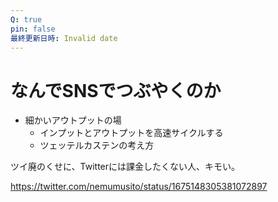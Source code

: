 ```yaml
---
Q: true
pin: false
最終更新日時: Invalid date
---
```

# なんでSNSでつぶやくのか

- 細かいアウトプットの場
    - インプットとアウトプットを高速サイクルする
    - ツェッテルカステンの考え方

ツイ廃のくせに、Twitterには課金したくない人、キモい。

https://twitter.com/nemumusito/status/1675148305381072897